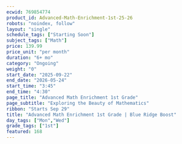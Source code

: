 ```yaml
---
ecwid: 769854774
product_id: Advanced-Math-Enrichment-1st-25-26
robots: "noindex, follow"
layout: "single"
schedule_tags: ["Starting Soon"]
subject_tags: ["Math"]
price: 139.99
price_unit: "per month"
duration: "6+ mo"
category: "Ongoing"
weight: "0"
start_date: "2025-09-22"
end_date: "2026-05-24"
start_time: "3:45"
end_time: "4:30"
page_title: "Advanced Math Enrichment 1st Grade"
page_subtitle: "Exploring the Beauty of Mathematics"
ribbon: "Starts Sep 29"
title: "Advanced Math Enrichment 1st Grade | Blue Ridge Boost"
day_tags: ["Mon","Wed"]
grade_tags: ["1st"]
featured: 168
---
```

